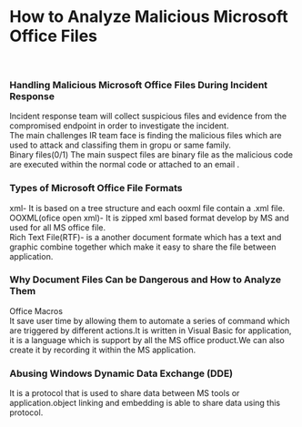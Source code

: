 <h1>How to Analyze Malicious Microsoft Office Files</h1><br>
<h3>Handling Malicious Microsoft Office Files During Incident Response</h3>
Incident response team will collect suspicious files and evidence from the compromised endpoint in order to investigate the incident.<br>
The main challenges IR team face is finding the malicious files which are used to attack and classifing them in gropu or same family.<br>
Binary files(0/1) The main suspect files are binary file as the malicious code are executed within the normal code or  attached to an email .<br>
<h3>Types of Microsoft Office File Formats</h3>
xml- It is based on a tree structure and each ooxml file contain a .xml file.<br>
OOXML(ofice open xml)- It is zipped xml based format develop by MS and used for all MS office file.<br>
Rich Text File(RTF)- is a another document formate which has a text and graphic combine together which make it easy to share the file between application.<br> 
<h3>Why Document Files Can be Dangerous and How to Analyze Them</h3>
Office Macros<br>
It save user time by allowing them to automate a series of command which are triggered by different actions.It is written in Visual Basic for application, it is a language which is support by all the MS office product.We can also create it by recording it within the MS application.
<h3>Abusing Windows Dynamic Data Exchange (DDE)</h3>
It is a protocol that is used to share data between MS tools or application.object linking and embedding is able to share data using this protocol.